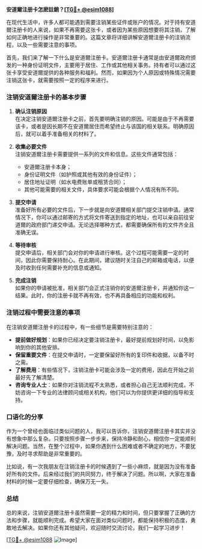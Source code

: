 **安道爾注册卡怎麽註銷？[[TG💪+ @esim1088](https://t.me/s/esim1088)]**

在现代生活中，许多人都可能遇到需要注销某些证件或账户的情况。对于持有安道爾注册卡的人来说，如果不再需要这张卡，或者因为某些原因想要将其注销，了解如何正确地进行操作是非常重要的。这篇文章将详细讲解安道爾注册卡的注销流程，以及一些需要注意的事项。

首先，我们来了解一下什么是安道爾注册卡。安道爾注册卡通常是由安道爾政府颁发的一种身份证明文件，主要用于居住、工作或其他相关事务。持有者可以通过这张卡享受安道爾提供的各种服务和福利。然而，如果因为个人原因或特殊情况需要注销这张卡，就需要按照一定的程序来进行。

### 注销安道爾注册卡的基本步骤

1. **确认注销原因**  
   在决定注销安道爾注册卡之前，首先要明确注销的原因。可能是由于不再需要该卡，或者是因长期不在安道爾居住而希望终止与该国的相关联系。明确原因后，就可以着手准备相关的材料了。

2. **收集必要文件**  
   注销安道爾注册卡需要提供一系列的文件和信息。这些文件通常包括：
   - 安道爾注册卡本身；
   - 身份证明文件（如护照或其他有效的身份证件）；
   - 居住地址证明（如水电费账单或租赁合同）；
   - 其他可能需要的相关文件，具体要求可能会根据个人情况有所不同。

3. **提交申请**  
   准备好所有必要的文件后，下一步就是向安道爾相关部门提交注销申请。通常情况下，你可以通过邮寄的方式将文件寄送到指定的地址，也可以亲自前往安道爾的政府部门递交申请。无论选择哪种方式，都需要确保所有的文件齐全且准确无误。

4. **等待审核**  
   提交申请后，相关部门会对你的申请进行审核。这个过程可能需要一定的时间，因此你需要保持耐心。在此期间，建议随时关注自己的邮箱或电话，以便及时收到任何需要补充的信息或通知。

5. **完成注销**  
   如果你的申请被批准，相关部门会正式注销你的安道爾注册卡，并通知你这一结果。此时，你的注册卡就不再有效，也不再具备相应的功能和权利。

### 注销过程中需要注意的事项

在注销安道爾注册卡的过程中，有一些细节是需要特别注意的：

- **提前做好规划**：如果你已经决定要注销注册卡，最好提前规划好时间，以免影响到你的其他安排。
- **保留重要文件**：在提交申请时，一定要保留好所有的复印件和收据，以备不时之需。
- **了解费用**：有些情况下，注销注册卡可能会涉及一定的费用，因此在开始之前最好先了解清楚。
- **咨询专业人士**：如果你对注销流程不太熟悉，或者担心自己无法顺利完成，不妨咨询一下专业的法律顾问或相关机构，他们可以为你提供更详细的指导和支持。

### 口语化的分享

作为一个曾经也面临过类似问题的人，我可以告诉你，注销安道爾注册卡其实并没有想象中那么复杂。只要按照步骤一步步来，保持冷静和耐心，相信你一定能顺利解决问题。当然，在整个过程中，如果你遇到什么困难或者不确定的地方，不要犹豫，及时寻求帮助是非常重要的。

比如说，有一次我朋友在注销注册卡的时候遇到了一些小麻烦，就是因为没有准备好所有的文件。后来经过我们的共同努力，终于解决了问题。所以啊，大家在准备材料的时候一定要仔细检查，确保万无一失。

### 总结

总的来说，注销安道爾注册卡虽然需要一定的精力和时间，但只要掌握了正确的方法和步骤，就能顺利完成。希望大家在面对类似问题时，都能保持积极的态度，勇敢地去解决。如果你还有其他疑问，欢迎随时交流讨论，我们一起学习进步！

[[TG💪+ @esim1088](https://t.me/s/esim1088) ![Image](https://i.postimg.cc/4NQfJmqS/Snipaste-2025-05-13-00-14-12.png)]